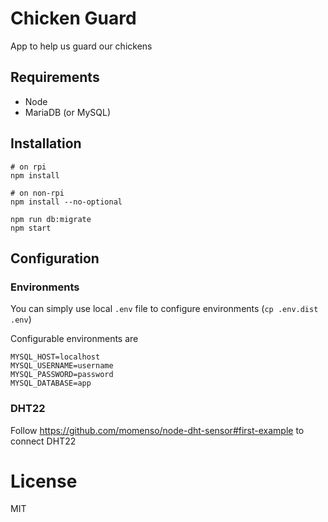 # Chicken Guard

App to help us guard our chickens

## Requirements

* Node
* MariaDB (or MySQL)

## Installation

```
# on rpi
npm install

# on non-rpi
npm install --no-optional

npm run db:migrate
npm start
```

## Configuration

### Environments

You can simply use local `.env` file to configure environments (`cp .env.dist .env`)

Configurable environments are

```
MYSQL_HOST=localhost
MYSQL_USERNAME=username
MYSQL_PASSWORD=password
MYSQL_DATABASE=app
```

### DHT22

Follow https://github.com/momenso/node-dht-sensor#first-example to connect DHT22

# License

MIT
